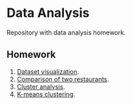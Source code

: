 # Data Analysis
Repository with data analysis homework.

## Homework
1. [Dataset visualization](./src/tasks/task1).
2. [Comparison of two restaurants](./src/tasks/task2).
3. [Cluster analysis](./src/tasks/task3).
4. [K-means clustering](./src/tasks/task3).
